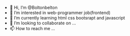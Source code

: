 - 👋 Hi, I’m @Boltonbelton
- 👀 I’m interested in web-programmer job(frontend)
- 🌱 I’m currently learning html css bootsrapt and javascript
- 💞️ I’m looking to collaborate on ...
- 📫 How to reach me ...

<!---
Boltonbelton/Boltonbelton is a ✨ special ✨ repository because its `README.md` (this file) appears on your GitHub profile.
You can click the Preview link to take a look at your changes.
--->
